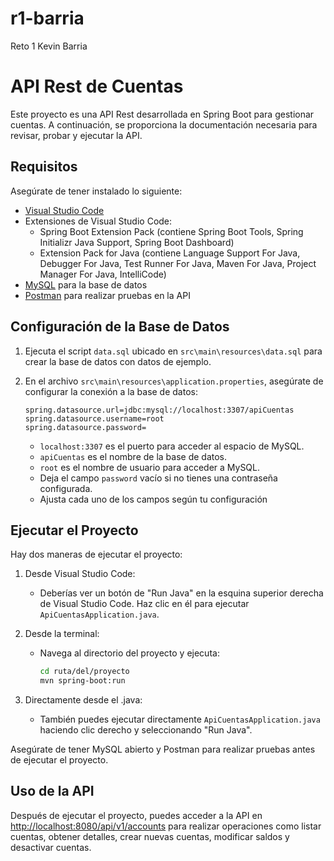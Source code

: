# r1-barria
Reto 1 Kevin Barria

# API Rest de Cuentas

Este proyecto es una API Rest desarrollada en Spring Boot para gestionar cuentas. A continuación, se proporciona la documentación necesaria para revisar, probar y ejecutar la API.

## Requisitos

Asegúrate de tener instalado lo siguiente:

- [Visual Studio Code](https://code.visualstudio.com/)
- Extensiones de Visual Studio Code:
  - Spring Boot Extension Pack (contiene Spring Boot Tools, Spring Initializr Java Support, Spring Boot Dashboard)
  - Extension Pack for Java (contiene Language Support For Java, Debugger For Java, Test Runner For Java, Maven For Java, Project Manager For Java, IntelliCode)
- [MySQL](https://www.mysql.com/) para la base de datos
- [Postman](https://www.postman.com/) para realizar pruebas en la API

## Configuración de la Base de Datos

1. Ejecuta el script `data.sql` ubicado en `src\main\resources\data.sql` para crear la base de datos con datos de ejemplo.

2. En el archivo `src\main\resources\application.properties`, asegúrate de configurar la conexión a la base de datos:

    ```properties
    spring.datasource.url=jdbc:mysql://localhost:3307/apiCuentas
    spring.datasource.username=root
    spring.datasource.password=
    ```

    - `localhost:3307` es el puerto para acceder al espacio de MySQL.
    - `apiCuentas` es el nombre de la base de datos.
    - `root` es el nombre de usuario para acceder a MySQL.
    - Deja el campo `password` vacío si no tienes una contraseña configurada.
    - Ajusta cada uno de los campos según tu configuración

## Ejecutar el Proyecto

Hay dos maneras de ejecutar el proyecto:

1. Desde Visual Studio Code:
   - Deberías ver un botón de "Run Java" en la esquina superior derecha de Visual Studio Code. Haz clic en él para ejecutar `ApiCuentasApplication.java`.

2. Desde la terminal:
   - Navega al directorio del proyecto y ejecuta:
     ```bash
     cd ruta/del/proyecto
     mvn spring-boot:run
     ```
3. Directamente desde el .java:
   - También puedes ejecutar directamente `ApiCuentasApplication.java` haciendo clic derecho y seleccionando "Run Java".

Asegúrate de tener MySQL abierto y Postman para realizar pruebas antes de ejecutar el proyecto.

## Uso de la API

Después de ejecutar el proyecto, puedes acceder a la API en [http://localhost:8080/api/v1/accounts](http://localhost:8080/api/v1/accounts) para realizar operaciones como listar cuentas, obtener detalles, crear nuevas cuentas, modificar saldos y desactivar cuentas.



